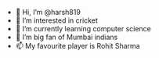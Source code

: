 - 👋 Hi, I’m @harsh819
- 👀 I’m interested in cricket
- 🌱 I’m currently learning computer science
- 💞️ I’m big fan of Mumbai indians
- 📫 My favourite player is Rohit Sharma

<!---
harsh819/harsh819 is a ✨ special ✨ repository because its `README.md` (this file) appears on your GitHub profile.
You can click the Preview link to take a look at your changes.
--->
